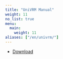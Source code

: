 ```yaml
---
title: "UniVRM Manual"
weight: 11
no_list: true
menu:
  main:
    weight: 11
aliases: ["/en/univrm/"]
---
```


- [Download](https://github.com/vrm-c/UniVRM/releases)




